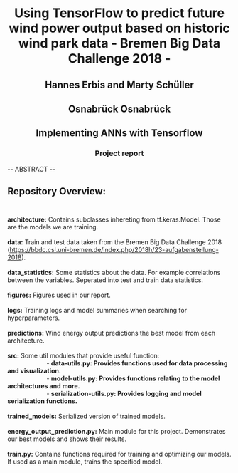 # <p style="text-align:center"> Using TensorFlow to predict future wind power output based on historic wind park data - Bremen Big Data Challenge 2018 - </p>
## <p style="text-align:center"> Hannes Erbis and Marty Schüller </p>
## <p style="text-align:center"> Osnabrück Osnabrück </p>
## <p style="text-align:center"> Implementing ANNs with Tensorflow </p>
### <p style="text-align:center"> Project report </p>

-- ABSTRACT -- 


## Repository Overview: <br><br>
<b>architecture:</b> Contains subclasses inhereting from tf.keras.Model. Those are the models we are training. <br><br>
<b>data:</b> Train and test data taken from the Bremen Big Data Challenge 2018 (https://bbdc.csl.uni-bremen.de/index.php/2018h/23-aufgabenstellung-2018). <br><br>
<b>data_statistics:</b> Some statistics about the data. For example correlations between the variables. Seperated into test and train data statistics.  <br><br>
<b>figures:</b> Figures used in our report. <br><br>
<b>logs:</b> Training logs and model summaries when searching for hyperparameters. <br><br>
<b>predictions:</b> Wind energy output predictions the best model from each architecture. <br><br>
<b>src:</b> Some util modules that provide useful function: <br>
&emsp;&emsp;&emsp;&emsp;&emsp;&emsp;    - <b>data-utils.py: Provides functions used for data processing and visualization.</b> <br>
&emsp;&emsp;&emsp;&emsp;&emsp;&emsp;    - <b>model-utils.py: Provides functions relating to the model architectures and more.</b> <br>
&emsp;&emsp;&emsp;&emsp;&emsp;&emsp;    - <b>serialization-utils.py: Provides logging and model serialization functions.</b> <br><br>
<b>trained_models:</b> Serialized version of trained models.<br><br>
<b>energy_output_prediction.py:</b> Main module for this project. Demonstrates our best models and shows their results.<br><br>
<b>train.py:</b> Contains functions required for training and optimizing our models. If used as a main module, trains the specified model.<br><br>




